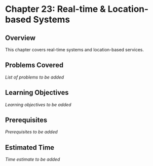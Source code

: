 # Chapter 23: Real-time & Location-based Systems

## Overview

This chapter covers real-time systems and location-based services.

## Problems Covered

*List of problems to be added*

## Learning Objectives

*Learning objectives to be added*

## Prerequisites

*Prerequisites to be added*

## Estimated Time

*Time estimate to be added*
